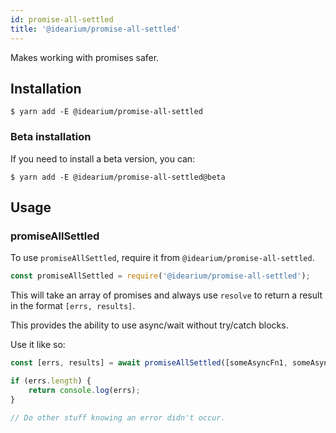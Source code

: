 ```yaml
---
id: promise-all-settled
title: '@idearium/promise-all-settled'
---
```


Makes working with promises safer.

## Installation

```shell
$ yarn add -E @idearium/promise-all-settled
```

### Beta installation

If you need to install a beta version, you can:

```shell
$ yarn add -E @idearium/promise-all-settled@beta
```

## Usage

### promiseAllSettled

To use `promiseAllSettled`, require it from `@idearium/promise-all-settled`.

```js
const promiseAllSettled = require('@idearium/promise-all-settled');
```

This will take an array of promises and always use `resolve` to return a result in the format `[errs, results]`.

This provides the ability to use async/wait without try/catch blocks.

Use it like so:

```js
const [errs, results] = await promiseAllSettled([someAsyncFn1, someAsyncFn2]);

if (errs.length) {
    return console.log(errs);
}

// Do other stuff knowing an error didn't occur.
```
